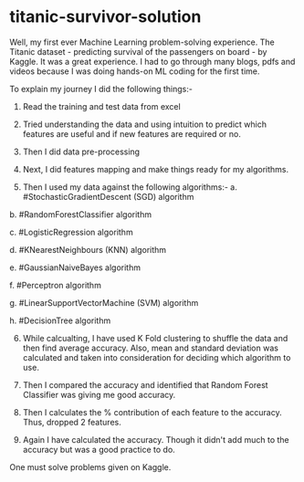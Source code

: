# titanic-survivor-solution

Well, my first ever Machine Learning problem-solving experience.
The Titanic dataset - predicting survival of the passengers on board - by Kaggle. It was a great experience. I had to go through many blogs, pdfs and videos because I was doing hands-on ML coding for the first time. 

To explain my journey I did the following things:-
1. Read the training and test data from excel

2. Tried understanding the data and using intuition to predict which features are useful and if new features are required or no.

3. Then I did data pre-processing

4. Next, I did features mapping and make things ready for my algorithms.

5. Then I used my data against the following algorithms:-
  a. #StochasticGradientDescent (SGD) algorithm

  b. #RandomForestClassifier algorithm

  c. #LogisticRegression algorithm

  d.  #KNearestNeighbours (KNN) algorithm

  e. #GaussianNaiveBayes algorithm

  f. #Perceptron algorithm

  g. #LinearSupportVectorMachine (SVM) algorithm

  h. #DecisionTree algorithm

6. While calcualting, I have used K Fold clustering to shuffle the data and then find average accuracy. Also, mean and standard deviation was calculated and taken into consideration for deciding which algorithm to use.

7. Then I compared the accuracy and identified that Random Forest Classifier was giving me good accuracy.

8. Then I calculates the % contribution of each feature to the accuracy. Thus, dropped 2 features.

9. Again I have calculated the accuracy. Though it didn't add much to the accuracy but was a good practice to do.

One must solve problems given on Kaggle.
